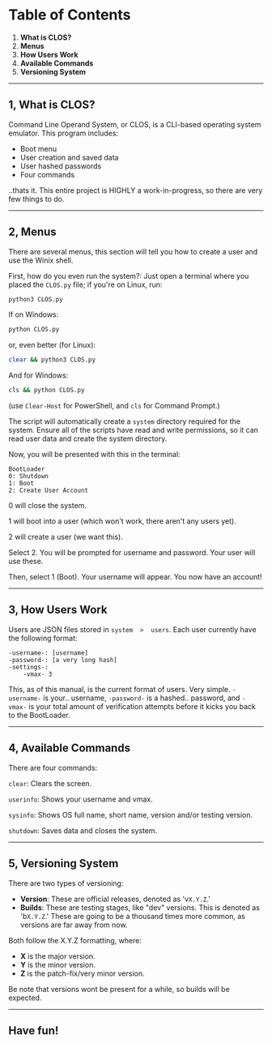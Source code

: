 # Table of Contents

1. **What is CLOS?**
2. **Menus**
3. **How Users Work**
4. **Available Commands**
5. **Versioning System**

---

## 1, What is CLOS?

Command Line Operand System, or CLOS, is a CLI-based operating system emulator. This program includes:

+ Boot menu
+ User creation and saved data
+ User hashed passwords
+ Four commands

..thats it. This entire project is HIGHLY a work-in-progress, so there are very few things to do.

---

## 2, Menus

There are several menus, this section will tell you how to create a user and use the Winix shell.

First, how do you even run the system?: Just open a terminal where you placed the `CLOS.py` file; if you're on Linux, run:

```bash
python3 CLOS.py
```
If on Windows:
```bash
python CLOS.py
```

or, even better (for Linux):

```bash
clear && python3 CLOS.py
```
And for Windows:

```bash
cls && python CLOS.py
```
(use `Clear-Host` for PowerShell, and `cls` for Command Prompt.)

The script will automatically create a `system` directory required for the system. Ensure all of the scripts have read and write permissions, so it can read user data and create the system directory.

Now, you will be presented with this in the terminal:

```
BootLoader
0: Shutdown
1: Boot
2: Create User Account
```

0 will close the system.

1 will boot into a user (which won't work, there aren't any users yet).

2 will create a user (we want this).

Select 2. You will be prompted for username and password. Your user will use these.

Then, select 1 (Boot). Your username will appear. You now have an account!

---

## 3, How Users Work

Users are JSON files stored in `system  >  users`. Each user currently have the following format:
```
-username-: [username]
-password-: [a very long hash]
-settings-:
    -vmax- 3
```
This, as of this manual, is the current format of users. Very simple. `-username-` is your.. username, `-password-` is a hashed.. password, and `-vmax-` is your total amount of verification attempts before it kicks you back to the BootLoader.

---

## 4, Available Commands

There are four commands:

`clear`: Clears the screen.

`userinfo`: Shows your username and vmax.

`sysinfo`: Shows OS full name, short name, version and/or testing version.

`shutdown`: Saves data and closes the system.

---

## 5, Versioning System

There are two types of versioning:

+ **Version**: These are official releases, denoted as 'v`X.Y.Z`.'
+ **Builds**: These are testing stages, like "dev" versions. This is denoted as 'b`X.Y.Z`.' These are going to be a thousand times more common, as versions are far away from now.

Both follow the X.Y.Z formatting, where:

+ **X** is the major version.
+ **Y** is the minor version.
+ **Z** is the patch-fix/very minor version.

Be note that versions wont be present for a while, so builds will be expected.

---

## Have fun!
